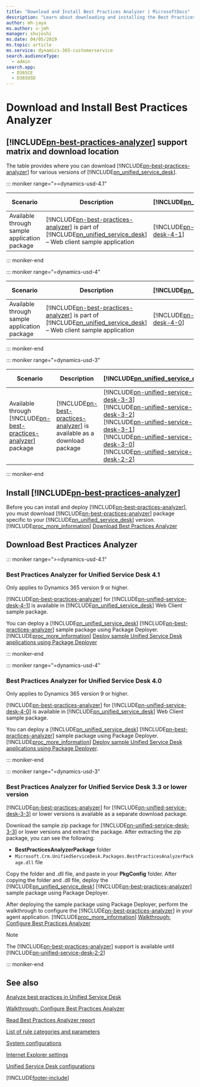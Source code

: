 ```yaml
---
title: "Download and Install Best Practices Analyzer | MicrosoftDocs"
description: "Learn about downloading and installing the Best Practices Analyzer."
author: mh-jaya
ms.author: v-jmh
manager: shujoshi
ms.date: 04/05/2019
ms.topic: article
ms.service: dynamics-365-customerservice
search.audienceType: 
  - admin
search.app: 
  - D365CE
  - D365USD
---
```


# Download and Install Best Practices Analyzer

## [!INCLUDE[pn-best-practices-analyzer](../../includes/pn-best-practices-analyzer.md)] support matrix and download location

The table provides where you can download [!INCLUDE[pn-best-practices-analyzer](../../includes/pn-best-practices-analyzer.md)] for various versions of [!INCLUDE[pn_unified_service_desk](../../includes/pn-unified-service-desk.md)].

::: moniker range=">=dynamics-usd-4.1"  

|Scenario | Description |[!INCLUDE[pn_unified_service_desk](../../includes/pn-unified-service-desk.md)]| Download Location|
|---------|-------------|------------------------------------------------------------------------------|------------------|
|Available through sample application package | [!INCLUDE[pn-best-practices-analyzer](../../includes/pn-best-practices-analyzer.md)] is part of [!INCLUDE[pn_unified_service_desk](../../includes/pn-unified-service-desk.md)] – Web client sample application | [!INCLUDE[pn-unified-service-desk-4-1](../../includes/pn-unified-service-desk-4-1.md)] | [Download](https://go.microsoft.com/fwlink/p/?linkid=2086721) |

::: moniker-end

::: moniker range="=dynamics-usd-4"  

|Scenario | Description |[!INCLUDE[pn_unified_service_desk](../../includes/pn-unified-service-desk.md)]| Download Location|
|---------|-------------|------------------------------------------------------------------------------|------------------|
|Available through sample application package | [!INCLUDE[pn-best-practices-analyzer](../../includes/pn-best-practices-analyzer.md)] is part of [!INCLUDE[pn_unified_service_desk](../../includes/pn-unified-service-desk.md)] – Web client sample application | [!INCLUDE[pn-unified-service-desk-4-0](../../includes/pn-unified-service-desk-4-0.md)] | [Download](https://go.microsoft.com/fwlink/p/?linkid=2007340) |

::: moniker-end

::: moniker range="=dynamics-usd-3"  

|Scenario | Description |[!INCLUDE[pn_unified_service_desk](../../includes/pn-unified-service-desk.md)]| Download Location|
|---------|-------------|------------------------------------------------------------------------------|------------------|
| Available through [!INCLUDE[pn-best-practices-analyzer](../../includes/pn-best-practices-analyzer.md)] package |                          [!INCLUDE[pn-best-practices-analyzer](../../includes/pn-best-practices-analyzer.md)] is available as a download package |[!INCLUDE[pn-unified-service-desk-3-3](../../includes/pn-unified-service-desk-3-3.md)]  <br>  [!INCLUDE[pn-unified-service-desk-3-2](../../includes/pn-unified-service-desk-3-2.md)] <br> [!INCLUDE[pn-unified-service-desk-3-1](../../includes/pn-unified-service-desk-3-1.md)] <br> [!INCLUDE[pn-unified-service-desk-3-0](../../includes/pn-unified-service-desk-3-0.md)] <br> [!INCLUDE[pn-unified-service-desk-2-2](../../includes/pn-unified-service-desk-2-2.md)] | [Download](https://go.microsoft.com/fwlink/p/?linkid=872089) |

::: moniker-end

## Install [!INCLUDE[pn-best-practices-analyzer](../../includes/pn-best-practices-analyzer.md)]

Before you can install and deploy [!INCLUDE[pn-best-practices-analyzer](../../includes/pn-best-practices-analyzer.md)], you must download [!INCLUDE[pn-best-practices-analyzer](../../includes/pn-best-practices-analyzer.md)] package specific to your [!INCLUDE[pn_unified_service_desk](../../includes/pn-unified-service-desk.md)] version. [!INCLUDE[proc_more_information](../../includes/proc-more-information.md)] [Download Best Practices Analyzer](download-install-best-practices-analyzer.md#download-best-practices-analyzer)

## Download Best Practices Analyzer

::: moniker range=">=dynamics-usd-4.1"  

### Best Practices Analyzer for Unified Service Desk 4.1

Only applies to Dynamics 365 version 9 or higher.

[!INCLUDE[pn-best-practices-analyzer](../../includes/pn-best-practices-analyzer.md)] for [!INCLUDE[pn-unified-service-desk-4-1](../../includes/pn-unified-service-desk-4-1.md)] is available in [!INCLUDE[pn_unified_service_desk](../../includes/pn-unified-service-desk.md)] Web Client sample package.

You can deploy a [!INCLUDE[pn_unified_service_desk](../../includes/pn-unified-service-desk.md)] [!INCLUDE[pn-best-practices-analyzer](../../includes/pn-best-practices-analyzer.md)] sample package using Package Deployer. [!INCLUDE[proc_more_information](../../includes/proc-more-information.md)] [Deploy sample Unified Service Desk applications using Package Deployer](../admin/deploy-sample-unified-service-desk-applications-using-package-deployer.md)

::: moniker-end

::: moniker range="=dynamics-usd-4"  

### Best Practices Analyzer for Unified Service Desk 4.0

Only applies to Dynamics 365 version 9 or higher.

[!INCLUDE[pn-best-practices-analyzer](../../includes/pn-best-practices-analyzer.md)] for [!INCLUDE[pn-unified-service-desk-4-0](../../includes/pn-unified-service-desk-4-0.md)] is available in [!INCLUDE[pn_unified_service_desk](../../includes/pn-unified-service-desk.md)] Web Client sample package.

You can deploy a [!INCLUDE[pn_unified_service_desk](../../includes/pn-unified-service-desk.md)] [!INCLUDE[pn-best-practices-analyzer](../../includes/pn-best-practices-analyzer.md)] sample package using Package Deployer. [!INCLUDE[proc_more_information](../../includes/proc-more-information.md)] [Deploy sample Unified Service Desk applications using Package Deployer](../admin/deploy-sample-unified-service-desk-applications-using-package-deployer.md).

::: moniker-end

::: moniker range="=dynamics-usd-3"

### Best Practices Analyzer for Unified Service Desk 3.3 or lower version

[!INCLUDE[pn-best-practices-analyzer](../../includes/pn-best-practices-analyzer.md)] for [!INCLUDE[pn-unified-service-desk-3-3](../../includes/pn-unified-service-desk-3-3.md)] or lower versions is available as a separate download package.

Download the sample zip package for [!INCLUDE[pn-unified-service-desk-3-3](../../includes/pn-unified-service-desk-3-3.md)] or lower versions and extract the package. After extracting the zip package, you can see the following:

-  **BestPracticesAnalyzerPackage** folder
- `Microsoft.Crm.UnifiedServiceDesk.Packages.BestPracticesAnalyzerPackage.dll` file

Copy the folder and .dll file, and paste in your **PkgConfig** folder. After copying the folder and .dll file, deploy the [!INCLUDE[pn_unified_service_desk](../../includes/pn-unified-service-desk.md)] [!INCLUDE[pn-best-practices-analyzer](../../includes/pn-best-practices-analyzer.md)] sample package using Package Deployer.

After deploying the sample package using Package Deployer, perform the walkthrough to configure the [!INCLUDE[pn-best-practices-analyzer](../../includes/pn-best-practices-analyzer.md)] in your agent application. [!INCLUDE[proc_more_information](../../includes/proc-more-information.md)] [Walkthrough: Configure Best Practices Analyzer](../admin/walkthrough-configure-best-practices-analyzer.md)

> [!Note]
> The [!INCLUDE[pn-best-practices-analyzer](../../includes/pn-best-practices-analyzer.md)] support is available until [!INCLUDE[pn-unified-service-desk-2-2](../../includes/pn-unified-service-desk-2-2.md)]

::: moniker-end

## See also

[Analyze best practices in Unified Service Desk](../admin/analyze-best-practices-unified-service-desk.md)

[Walkthrough: Configure Best Practices Analyzer](../admin/walkthrough-configure-best-practices-analyzer.md)

[Read Best Practices Analyzer report](../admin/read-best-practices-analyzer-report.md)

[List of rule categories and parameters](../admin/compliance-categories-parameters-bpa.md)

[System configurations](../admin/system-configurations-bpa.md)

[Internet Explorer settings](../admin/internet-explorer-settings-bpa.md)

[Unified Service Desk configurations](../admin/unified-service-desk-configurations-bpa.md)


[!INCLUDE[footer-include](../../includes/footer-banner.md)]
